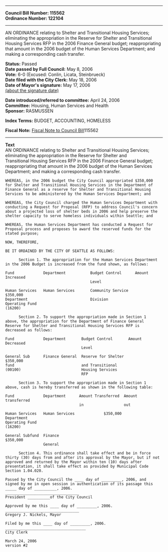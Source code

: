 * * * * *  
  
**Council Bill Number: [](#h0)[](#h2)115562**   
**Ordinance Number: 122104**  
  
* * * * *  
  
AN ORDINANCE relating to Shelter and Transitional Housing Services; eliminating the appropriation in the Reserve for Shelter and Transitional Housing Services RFP in the 2006 Finance General budget; reappropriating that amount in the 2006 budget of the Human Services Department; and making a corresponding cash transfer.  
  
**Status:** Passed   
**Date passed by Full Council:** May 8, 2006   
**Vote:** 6-0 (Excused: Conlin, Licata, Steinbrueck)   
**Date filed with the City Clerk:** May 18, 2006   
**Date of Mayor's signature:** May 17, 2006   
[(about the signature date)](/~public/approvaldate.htm)   
  
  
**Date introduced/referred to committee:** April 24, 2006   
**Committee:** Housing, Human Services and Health   
**Sponsor:** RASMUSSEN   
  
**Index Terms:** BUDGET, ACCOUNTING, HOMELESS  
  
**Fiscal Note:** [Fiscal Note to Council Bill](http://clerk.seattle.gov/~public/fnote/115562.htm)[](#h1)[](#h3)115562  
  
* * * * *  
  
**Text**  
    AN ORDINANCE relating to Shelter and Transitional Housing Services;  
    eliminating the appropriation in the Reserve for Shelter and  
    Transitional Housing Services RFP in the 2006 Finance General budget;  
    reappropriating that amount in the 2006 budget of the Human Services  
    Department; and making a corresponding cash transfer.  
  
    WHEREAS, in the 2006 budget the City Council appropriated $350,000  
    for Shelter and Transitional Housing Services in the Department of  
    Finance General as a reserve for Shelter and Transitional Housing  
    Services to be administered by the Human Services Department; and  
  
    WHEREAS, the City Council charged the Human Services Department with  
    conducting a Request for Proposal (RFP) to address Council's concern  
    about a projected loss of shelter beds in 2006 and help preserve the  
    shelter capacity to serve homeless individuals within Seattle; and  
  
    WHEREAS, the Human Services Department has conducted a Request for  
    Proposal process and proposes to award the reserved funds for the  
    stated purpose;  
  
    NOW, THEREFORE,  
  
    BE IT ORDAINED BY THE CITY OF SEATTLE AS FOLLOWS:  
  
          Section 1. The appropriation for the Human Services Department  
    in the 2006 Budget is increased from the fund shown, as follows:  
  
    Fund             Department           Budget Control      Amount Increased  
                                          Level  
  
    Human Services   Human Services       Community Service             $350,000  
    Department                            Division  
    Operating Fund  
    (16200)  
  
          Section 2. To support the appropriation made in Section 1  
    above, the appropriation for the Department of Finance General  
    Reserve for Shelter and Transitional Housing Services RFP is  
    decreased as follows:  
  
    Fund             Department       Budget Control       Amount Decreased  
                                      Level  
  
    General Sub      Finance General  Reserve for Shelter           $350,000  
    fund                              and Transitional  
    (00100)                           Housing Services  
                                      RFP  
  
          Section 3. To support the appropriation made in Section 1  
    above, cash is hereby transferred as shown in the following table:  
  
    Fund             Department      Amount Transferred  Amount transferred  
                                     in                  out  
  
    Human Services   Human Services             $350,000  
    Department  
    Operating Fund  
    (16200)  
  
    General Subfund  Finance                                        $350,000  
                     General  
  
          Section 4. This ordinance shall take effect and be in force  
    thirty (30) days from and after its approval by the Mayor, but if not  
    approved and returned by the Mayor within ten (10) days after  
    presentation, it shall take effect as provided by Municipal Code  
    Section 1.04.020.  
  
    Passed by the City Council the ____ day of _________, 2006, and  
    signed by me in open session in authentication of its passage this  
    _____ day of __________, 2006.  
    _________________________________  
    President __________of the City Council  
  
    Approved by me this ____ day of _________, 2006.  
    _________________________________  
    Gregory J. Nickels, Mayor  
  
    Filed by me this ____ day of _________, 2006.  
    ____________________________________  
    City Clerk  
  
    March 24, 2006  
    version #2  
